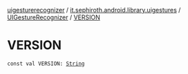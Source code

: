 [uigesturerecognizer](../../index.md) / [it.sephiroth.android.library.uigestures](../index.md) / [UIGestureRecognizer](index.md) / [VERSION](./-v-e-r-s-i-o-n.md)

# VERSION

`const val VERSION: `[`String`](https://kotlinlang.org/api/latest/jvm/stdlib/kotlin/-string/index.html)